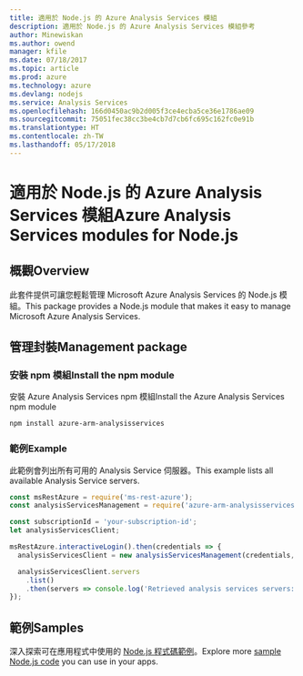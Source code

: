 ```yaml
---
title: 適用於 Node.js 的 Azure Analysis Services 模組
description: 適用於 Node.js 的 Azure Analysis Services 模組參考
author: Minewiskan
ms.author: owend
manager: kfile
ms.date: 07/18/2017
ms.topic: article
ms.prod: azure
ms.technology: azure
ms.devlang: nodejs
ms.service: Analysis Services
ms.openlocfilehash: 166d0450ac9b2d005f3ce4ecba5ce36e1786ae09
ms.sourcegitcommit: 75051fec38cc3be4cb7d7cb6fc695c162fc0e91b
ms.translationtype: HT
ms.contentlocale: zh-TW
ms.lasthandoff: 05/17/2018
---
```

# <a name="azure-analysis-services-modules-for-nodejs"></a><span data-ttu-id="c4aa7-103">適用於 Node.js 的 Azure Analysis Services 模組</span><span class="sxs-lookup"><span data-stu-id="c4aa7-103">Azure Analysis Services modules for Node.js</span></span>

## <a name="overview"></a><span data-ttu-id="c4aa7-104">概觀</span><span class="sxs-lookup"><span data-stu-id="c4aa7-104">Overview</span></span>
<span data-ttu-id="c4aa7-105">此套件提供可讓您輕鬆管理 Microsoft Azure Analysis Services 的 Node.js 模組。</span><span class="sxs-lookup"><span data-stu-id="c4aa7-105">This package provides a Node.js module that makes it easy to manage Microsoft Azure Analysis Services.</span></span>

## <a name="management-package"></a><span data-ttu-id="c4aa7-106">管理封裝</span><span class="sxs-lookup"><span data-stu-id="c4aa7-106">Management package</span></span>

### <a name="install-the-npm-module"></a><span data-ttu-id="c4aa7-107">安裝 npm 模組</span><span class="sxs-lookup"><span data-stu-id="c4aa7-107">Install the npm module</span></span>

<span data-ttu-id="c4aa7-108">安裝 Azure Analysis Services npm 模組</span><span class="sxs-lookup"><span data-stu-id="c4aa7-108">Install the Azure Analysis Services npm module</span></span>

```bash
npm install azure-arm-analysisservices
```

### <a name="example"></a><span data-ttu-id="c4aa7-109">範例</span><span class="sxs-lookup"><span data-stu-id="c4aa7-109">Example</span></span>

<span data-ttu-id="c4aa7-110">此範例會列出所有可用的 Analysis Service 伺服器。</span><span class="sxs-lookup"><span data-stu-id="c4aa7-110">This example lists all available Analysis Service servers.</span></span>

```javascript
const msRestAzure = require('ms-rest-azure');
const analysisServicesManagement = require('azure-arm-analysisservices');

const subscriptionId = 'your-subscription-id';
let analysisServicesClient;

msRestAzure.interactiveLogin().then(credentials => {
  analysisServicesClient = new analysisServicesManagement(credentials, subscriptionId);

  analysisServicesClient.servers
    .list()
    .then(servers => console.log('Retrieved analysis services servers: ', servers));
});
```

## <a name="samples"></a><span data-ttu-id="c4aa7-111">範例</span><span class="sxs-lookup"><span data-stu-id="c4aa7-111">Samples</span></span>

<span data-ttu-id="c4aa7-112">深入探索可在應用程式中使用的 [Node.js 程式碼範例](https://azure.microsoft.com/resources/samples/?platform=nodejs)。</span><span class="sxs-lookup"><span data-stu-id="c4aa7-112">Explore more [sample Node.js code](https://azure.microsoft.com/resources/samples/?platform=nodejs) you can use in your apps.</span></span>
